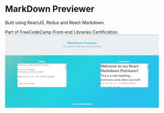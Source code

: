 # MarkDown Previewer

Built using ReactJS, Redux and React-Markdown.

Part of FreeCodeCamp Front-end Libraries Certification.
![](Capture.png)